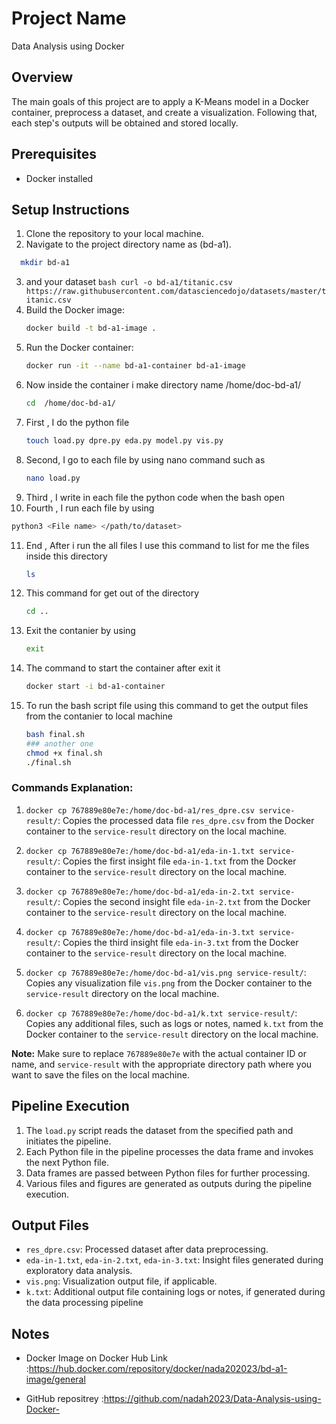 # Project Name
Data Analysis using Docker 

## Overview
The main goals of this project are to apply a K-Means model in a Docker container, preprocess a dataset, and create a visualization. Following that, each step's outputs will be obtained and stored locally.

## Prerequisites
- Docker installed

## Setup Instructions
1. Clone the repository to your local machine.
2. Navigate to the project directory name as (bd-a1).
 ```bash
   mkdir bd-a1
```
3. and your dataset    ```bash curl -o bd-a1/titanic.csv https://raw.githubusercontent.com/datasciencedojo/datasets/master/titanic.csv  ```
4. Build the Docker image:
    ```bash
    docker build -t bd-a1-image .
    ```
5. Run the Docker container:
    ```bash
    docker run -it --name bd-a1-container bd-a1-image
    ```
6. Now inside the container i make directory name /home/doc-bd-a1/ 
    ```bash
    cd  /home/doc-bd-a1/
    ```
7. First , I do the python file 
   ```bash
   touch load.py dpre.py eda.py model.py vis.py
   ```
8. Second, I go to each file by using  nano command such as 
   ```bash
   nano load.py
   ```
9. Third , I write in each file the python code when the bash open 
10. Fourth , I run each file by using 
   ```bash
   python3 <File name> </path/to/dataset>
   ```
11. End , After i run the all files I use this command to list for me the files inside this directory 
    ```bash
    ls
    ```
12. This command for get out of the directory 
    ```bash
    cd ..
    ```
13. Exit the contanier by using 
     ```bash
    exit
    ```
14. The command to start the container after exit it 
    ```bash
    docker start -i bd-a1-container 
    ```
15. To run the bash script file using this command to get the output files from the contanier to local machine
     ```bash
    bash final.sh
    ### another one
    chmod +x final.sh
    ./final.sh
    ```
 ### Commands Explanation:

1. `docker cp 767889e80e7e:/home/doc-bd-a1/res_dpre.csv service-result/`: Copies the processed data file `res_dpre.csv` from the Docker container to the `service-result` directory on the local machine.

2. `docker cp 767889e80e7e:/home/doc-bd-a1/eda-in-1.txt service-result/`: Copies the first insight file `eda-in-1.txt` from the Docker container to the `service-result` directory on the local machine.

3. `docker cp 767889e80e7e:/home/doc-bd-a1/eda-in-2.txt service-result/`: Copies the second insight file `eda-in-2.txt` from the Docker container to the `service-result` directory on the local machine.

4. `docker cp 767889e80e7e:/home/doc-bd-a1/eda-in-3.txt service-result/`: Copies the third insight file `eda-in-3.txt` from the Docker container to the `service-result` directory on the local machine.

5. `docker cp 767889e80e7e:/home/doc-bd-a1/vis.png service-result/`: Copies any visualization file `vis.png` from the Docker container to the `service-result` directory on the local machine.

6. `docker cp 767889e80e7e:/home/doc-bd-a1/k.txt service-result/`: Copies any additional files, such as logs or notes, named `k.txt` from the Docker container to the `service-result` directory on the local machine.

**Note:** Make sure to replace `767889e80e7e` with the actual container ID or name, and `service-result` with the appropriate directory path where you want to save the files on the local machine.

## Pipeline Execution
1. The `load.py` script reads the dataset from the specified path and initiates the pipeline.
2. Each Python file in the pipeline processes the data frame and invokes the next Python file.
3. Data frames are passed between Python files for further processing.
4. Various files and figures are generated as outputs during the pipeline execution.

## Output Files

- `res_dpre.csv`: Processed dataset after data preprocessing.
- `eda-in-1.txt`, `eda-in-2.txt`, `eda-in-3.txt`: Insight files generated during exploratory data analysis.
- `vis.png`: Visualization output file, if applicable.
- `k.txt`: Additional output file containing logs or notes, if generated during the data processing pipeline

## Notes

-  Docker Image on Docker Hub Link :https://hub.docker.com/repository/docker/nada202023/bd-a1-image/general

- GitHub repositrey :https://github.com/nadah2023/Data-Analysis-using-Docker-




